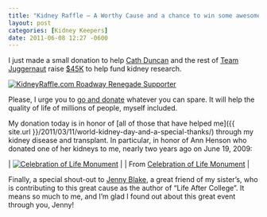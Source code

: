 ```yaml
---
title: "Kidney Raffle — A Worthy Cause and a chance to win some awesome prizes"
layout: post
categories: [Kidney Keepers]
date: 2011-06-08 12:27 -0600
---
```


I just made a small donation to help [Cath Duncan](http://twitter.com/cathduncan) and the rest of [Team Juggernaut](http://www.facebook.com/TeamJuggernaut) raise [\$45K](http://kidneyraffle.com/goal/) to help fund kidney research.

[![KidneyRaffle.com Roadway Renegade Supporter](http://kidneyraffle.com/wp-content/uploads/2011/05/roadway_renegade_badge-250x250.jpg)](http://www.on2url.com/app/adtrack.asp?MerchantID=148325&AdID=554561)

Please, I urge you to [go and donate](http://kidneyraffle.com/) whatever you can spare. It will help the quality of life of millions of people, myself included.

My donation today is in honor of [all of those that have helped me]({{ site.url }}/2011/03/11/world-kidney-day-and-a-special-thanks/) through my kidney disease and transplant. In particular, in honor of Ann Henson who donated one of her kidneys to me, nearly two years ago on June 19, 2009:

| [![Celebration of Life Monument](https://lh5.googleusercontent.com/-IQlX0BBUh3g/Tc8XrfSkchI/AAAAAAAAABU/kfHY3tJZYFE/s400/p5140014.jpg)](https://picasaweb.google.com/lh/photo/VhHjk1DYKzSJefakOHO5u5Q3lbdn6N6klT7AX0JJagc?feat=embedwebsite) |
| From [Celebration of Life Monument](https://picasaweb.google.com/113350540850872121034/CelebrationOfLifeMonument?authkey=Gv1sRgCOftn4iwxaL9Aw&feat=embedwebsite) |


Finally, a special shout-out to [Jenny Blake](http://www.lifeaftercollege.org/), a great friend of my sister’s, who is contributing to this great cause as the author of “Life After College”. It means so much to me, and I’m glad I found out about this great event through you, Jenny!
